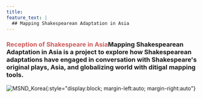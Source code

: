 ```yaml
---
title: 
feature_text: |
  ## Mapping Shakespearean Adaptation in Asia
---
```


### <span style="color: indianred;">Reception of Shakespeare in Asia</span>Mapping Shakespearean Adaptation in Asia is a project to explore how Shakespearean adaptations have engaged in conversation with Shakespeare's original plays, Asia, and globalizing world with ditigal mapping tools.</span>

![MSND_Korea](https://globalshakespeares.mit.edu/wp-content/uploads/MSND-South-Korea-500.jpg){:style="display:block; margin-left:auto; margin-right:auto"}

